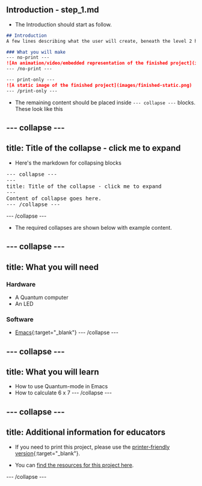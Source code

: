## Introduction - step_1.md

- The Introduction should start as follow.

```markdown
## Introduction
A few lines describing what the user will create, beneath the level 2 header.

### What you will make
--- no-print ---
![An animation/video/embedded representation of the finished project](images/finished-project.gif)
--- /no-print ---

--- print-only ---
![A static image of the finished project](images/finished-static.png)
--- /print-only ---
```

- The remaining content should be placed inside `--- collapse ---` blocks. These look like this

--- collapse ---
---
title: Title of the collapse - click me to expand
---
- Here's the markdown for collapsing blocks
<html>
<pre>
&dash;&dash;&dash; collapse &dash;&dash;&dash;
&dash;&dash;&dash;
title: Title of the collapse &dash; click me to expand
&dash;&dash;&dash;
Content of collapse goes here.
&dash;&dash;&dash; /collapse &dash;&dash;&dash;
</pre>
</html>
--- /collapse ---

- The required collapses are shown below with example content.

--- collapse ---
---
title: What you will need
---
### Hardware

+ A Quantum computer
+ An LED

### Software

+ [Emacs](https://www.gnu.org/software/emacs/emacs.html){:target="_blank"}
--- /collapse ---

--- collapse ---
---
title: What you will learn
---

+ How to use Quantum-mode in Emacs
+ How to calculate 6 x 7
--- /collapse ---

--- collapse ---
---
title: Additional information for educators
---

- If you need to print this project, please use the [printer-friendly version](https://projects.raspberrypi.org/en/projects/project-name/print){:target="_blank"}.

- You can [find the resources for this project here](http://rpf.io/project-name-go).

--- /collapse ---

